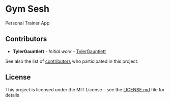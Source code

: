 # Gym Sesh

Personal Trainer App

## Contributors

* **TylerGauntlett** - *Initial work* - [TylerGauntlett](https://github.com/TylerGauntlett)

See also the list of [contributors](https://github.com/your/project/contributors) who participated in this project.

## License

This project is licensed under the MIT License - see the [LICENSE.md](LICENSE.md) file for details


